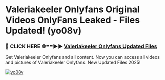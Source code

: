 # Valeriakeeler Onlyfans Original Videos 0nlyFans Leaked - Files Updated! (yo08v)

<h3>🔴 CLICK HERE 🌐==►► <a href="https://tinyurl.com/2m67pmp6" rel="nofollow">Valeriakeeler Onlyfans Updated Files</a></h3>

Get Valeriakeeler Onlyfans and all content. Now you can access all videos and pictures of Valeriakeeler Onlyfans. New Updated Files 2025!

[![yo08v](https://i.imgur.com/H4QAA4z.gif)](https://tinyurl.com/2m67pmp6)